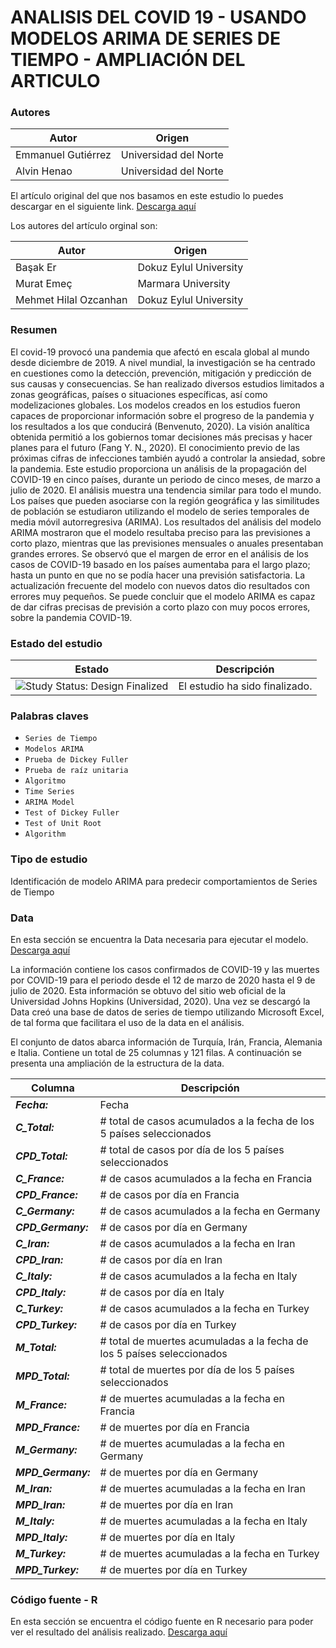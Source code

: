 ANALISIS DEL COVID 19 - USANDO MODELOS ARIMA DE SERIES DE TIEMPO - AMPLIACIÓN DEL ARTICULO
=================

### Autores

| Autor                 | Origen                               |
| --------------------- | ------------------------------------ |
| Emmanuel Gutiérrez    | Universidad del Norte                |
| Alvin Henao           | Universidad del Norte                |


El artículo original del que nos basamos en este estudio lo puedes descargar en el siguiente link. [Descarga aquí](ANALYSIS_OF_COVID_19_DATA_USING_ARIMA_TIME_SERIES_MODEL.pdf)

Los autores del artículo orginal son: 

| Autor                 | Origen                               |
| --------------------- | ------------------------------------ |
| Başak Er              | Dokuz Eylul University               |
| Murat Emeç            | Marmara University                   |
| Mehmet Hilal Ozcanhan | Dokuz Eylul University               |

### Resumen

El covid-19 provocó una pandemia que afectó en escala global al mundo desde diciembre de 2019. A nivel mundial, la investigación se ha centrado en cuestiones como la detección, prevención, mitigación y predicción de sus causas y consecuencias. Se han realizado diversos estudios limitados a zonas geográficas, países o situaciones específicas, así como modelizaciones globales. Los modelos creados en los estudios fueron capaces de proporcionar información sobre el progreso de la pandemia y los resultados a los que conducirá (Benvenuto, 2020). La visión analítica obtenida permitió a los gobiernos tomar decisiones más precisas y hacer planes para el futuro (Fang Y. N., 2020). El conocimiento previo de las próximas cifras de infecciones también ayudó a controlar la ansiedad, sobre la pandemia. Este estudio proporciona un análisis de la propagación del COVID-19 en cinco países, durante un periodo de cinco meses, de marzo a julio de 2020. El análisis muestra una tendencia similar para todo el mundo. Los países que pueden asociarse con la región geográfica y las similitudes de población se estudiaron utilizando el modelo de series temporales de media móvil autorregresiva (ARIMA). Los resultados del análisis del modelo ARIMA mostraron que el modelo resultaba preciso para las previsiones a corto plazo, mientras que las previsiones mensuales o anuales presentaban grandes errores. Se observó que el margen de error en el análisis de los casos de COVID-19 basado en los países aumentaba para el largo plazo; hasta un punto en que no se podía hacer una previsión satisfactoria. La actualización frecuente del modelo con nuevos datos dio resultados con errores muy pequeños. Se puede concluir que el modelo ARIMA es capaz de dar cifras precisas de previsión a corto plazo con muy pocos errores, sobre la pandemia COVID-19.

### Estado del estudio

| Estado            | Descripción                          |
| ----------------- | ------------------------------------ |
| <img src="https://img.shields.io/badge/Study%20Status-Design%20Finalized-brightgreen.svg" alt="Study Status: Design Finalized"> | El estudio ha sido finalizado. | 

### Palabras claves

- `Series de Tiempo`
- `Modelos ARIMA`
- `Prueba de Dickey Fuller`
- `Prueba de raíz unitaria`
- `Algoritmo`
- `Time Series`
- `ARIMA Model`
- `Test of Dickey Fuller`
- `Test of Unit Root`
- `Algorithm`

### Tipo de estudio

Identificación de modelo ARIMA para predecir comportamientos de Series de Tiempo

### Data

En esta sección se encuentra la Data necesaria para ejecutar el modelo. 
[Descarga aquí](time_series_covid19_global_JHH.csv)

La información contiene los casos confirmados de COVID-19 y las muertes por COVID-19 para el periodo desde el 12 de marzo de 2020 hasta el 9 de julio de 2020. Esta información se obtuvo del sitio web oficial de la Universidad Johns Hopkins (Universidad, 2020). Una vez se descargó la Data creó una base de datos de series de tiempo utilizando Microsoft Excel, de tal forma que facilitara el uso de la data en el análisis.

El conjunto de datos abarca información de Turquía, Irán, Francia, Alemania e Italia. Contiene un total de 25 columnas y 121 filas. A continuación se presenta una ampliación de la estructura de la data.

|Columna               |Descripción|
| -------------------- | ------------------------------------ |
| ***Fecha:***         |Fecha |
| ***C_Total:***       |# total de casos acumulados a la fecha de los 5 países seleccionados |
| ***CPD_Total:***     |# total de casos por día de los 5 países seleccionados |
| ***C_France:***      |# de casos acumulados a la fecha en Francia |
| ***CPD_France:***    |# de casos por día en Francia |
| ***C_Germany:***     |# de casos acumulados a la fecha en Germany |
| ***CPD_Germany:***   |# de casos por día en Germany |
| ***C_Iran:***	       |# de casos acumulados a la fecha en Iran |
| ***CPD_Iran:***	     |# de casos por día en Iran |
| ***C_Italy:***	     |# de casos acumulados a la fecha en Italy |
| ***CPD_Italy:***     |# de casos por día en Italy |
| ***C_Turkey:***	     |# de casos acumulados a la fecha en Turkey |
| ***CPD_Turkey:***	   |# de casos por día en Turkey |
| ***M_Total:***	     |# total de muertes acumuladas a la fecha de los 5 países seleccionados |
| ***MPD_Total:*** 	   |# total de muertes por día de los 5 países seleccionados |
| ***M_France:***	     |# de muertes acumuladas a la fecha en Francia |
| ***MPD_France:***	   |# de muertes por día en Francia |
| ***M_Germany:***	   |# de muertes acumuladas a la fecha en Germany |
| ***MPD_Germany:***   |# de muertes por día en Germany |	
| ***M_Iran:***	       |# de muertes acumuladas a la fecha en Iran |
| ***MPD_Iran:***	     |# de muertes por día en Iran |
| ***M_Italy:***	     |# de muertes acumuladas a la fecha en Italy |
| ***MPD_Italy:***	   |# de muertes por día en Italy | 
| ***M_Turkey:***	     |# de muertes acumuladas a la fecha en Turkey |
| ***MPD_Turkey:***    |# de muertes por día en Turkey |

### Código fuente - R

En esta sección se encuentra el código fuente en R necesario para poder ver el resultado del análisis realizado. 
[Descarga aquí](AnalisisCovid19_ModeloSeriesTiempo_Arima_Ampliacion.md)

